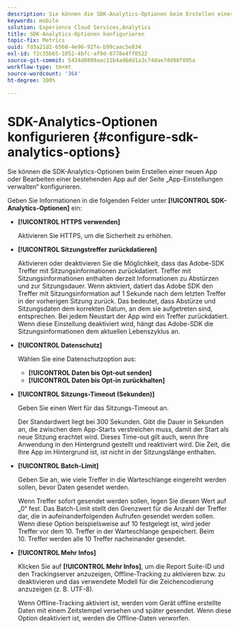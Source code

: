 ```yaml
---
description: Sie können die SDK-Analytics-Optionen beim Erstellen einer neuen App oder Bearbeiten einer bestehenden App auf der Seite „App-Einstellungen verwalten“ konfigurieren.
keywords: mobile
solution: Experience Cloud Services,Analytics
title: SDK-Analytics-Optionen konfigurieren
topic-fix: Metrics
uuid: fd3a21d2-6560-4e96-92fe-b99caac5e834
exl-id: f2c35b65-1052-4bfc-af9d-8778e4ff0522
source-git-commit: 5434d8809aac11b4ad6dd1a3c74dae7dd98f095a
workflow-type: tm+mt
source-wordcount: '364'
ht-degree: 100%

---
```


# SDK-Analytics-Optionen konfigurieren {#configure-sdk-analytics-options}

Sie können die SDK-Analytics-Optionen beim Erstellen einer neuen App oder Bearbeiten einer bestehenden App auf der Seite „App-Einstellungen verwalten“ konfigurieren.

Geben Sie Informationen in die folgenden Felder unter **[!UICONTROL SDK-Analytics-Optionen]** ein:

* **[!UICONTROL HTTPS verwenden]**

   Aktivieren Sie HTTPS, um die Sicherheit zu erhöhen.

* **[!UICONTROL Sitzungstreffer zurückdatieren]**

   Aktivieren oder deaktivieren Sie die Möglichkeit, dass das Adobe-SDK Treffer mit Sitzungsinformationen zurückdatiert. Treffer mit Sitzungsinformationen enthalten derzeit Informationen zu Abstürzen und zur Sitzungsdauer. Wenn aktiviert, datiert das Adobe SDK den Treffer mit Sitzungsinformation auf 1 Sekunde nach dem letzten Treffer in der vorherigen Sitzung zurück. Das bedeutet, dass Abstürze und Sitzungsdaten dem korrekten Datum, an dem sie aufgetreten sind, entsprechen. Bei jedem Neustart der App wird ein Treffer zurückdatiert. Wenn diese Einstellung deaktiviert wird, hängt das Adobe-SDK die Sitzungsinformationen dem aktuellen Lebenszyklus an.

* **[!UICONTROL Datenschutz]**

   Wählen Sie eine Datenschutzoption aus:

   * **[!UICONTROL Daten bis Opt-out senden]**
   * **[!UICONTROL Daten bis Opt-in zurückhalten]**

* **[!UICONTROL Sitzungs-Timeout (Sekunden)]**

   Geben Sie einen Wert für das Sitzungs-Timeout an.

   Der Standardwert liegt bei 300 Sekunden. Gibt die Dauer in Sekunden an, die zwischen dem App-Starts verstreichen muss, damit der Start als neue Sitzung erachtet wird. Dieses Time-out gilt auch, wenn Ihre Anwendung in den Hintergrund gestellt und reaktiviert wird. Die Zeit, die Ihre App im Hintergrund ist, ist nicht in der Sitzungslänge enthalten.

* **[!UICONTROL Batch-Limit]**

   Geben Sie an, wie viele Treffer in die Warteschlange eingereiht werden sollen, bevor Daten gesendet werden.

   Wenn Treffer sofort gesendet werden sollen, legen Sie diesen Wert auf „0“ fest. Das Batch-Limit stellt den Grenzwert für die Anzahl der Treffer dar, die in aufeinanderfolgenden Aufrufen gesendet werden sollen. Wenn diese Option beispielsweise auf 10 festgelegt ist, wird jeder Treffer vor dem 10. Treffer in der Warteschlange gespeichert. Beim 10. Treffer werden alle 10 Treffer nacheinander gesendet.

* **[!UICONTROL Mehr Infos]**

   Klicken Sie auf **[!UICONTROL Mehr Infos]**, um die Report Suite-ID und den Trackingserver anzuzeigen, Offline-Tracking zu aktivieren bzw. zu deaktivieren und das verwendete Modell für die Zeichencodierung anzuzeigen (z. B. UTF-8).

   Wenn Offline-Tracking aktiviert ist, werden vom Gerät offline erstellte Daten mit einem Zeitstempel versehen und später gesendet. Wenn diese Option deaktiviert ist, werden die Offline-Daten verworfen.
